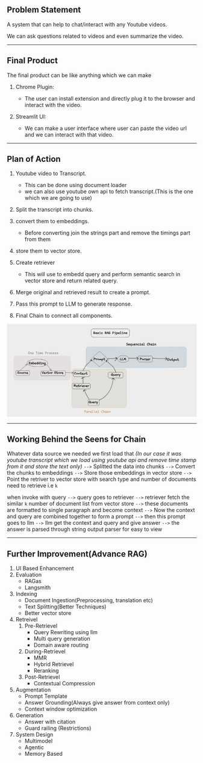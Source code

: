 ## **Problem Statement**

A system that can help to chat/interact with any Youtube videos.

We can ask questions related to videos and even summarize the video.

---

## **Final Product**

The final product can be like anything which we can make

1. Chrome Plugin:

   - The user can install extension and directly plug it to the browser and interact with the video.

2. Streamlit UI:

   - We can make a user interface where user can paste the video url and we can interact with that video.

---

## **Plan of Action**

1. Youtube video to Transcript.

   - This can be done using document loader
   - we can also use youtube own api to fetch transcript.(This is the one which we are going to use)

2. Split the transcript into chunks.
3. convert them to embeddings.
   - Before converting join the strings part and remove the timings part from them
4. store them to vector store.
5. Create retriever
   - This will use to embedd query and perform semantic search in vector store and return related query.
6. Merge original and retrieved result to create a prompt.
7. Pass this prompt to LLM to generate response.
8. Final Chain to connect all components.

![Our Piple Line](image.png)

---

## **Working Behind the Seens for Chain**

Whatever data source we needed we first load that _(In our case it was youtube transcript which we load using youtube api and remove time stamp from it and store the text only)_ `-->` Splitted the data into chunks `-->` Convert the chunks to embeddings `-->` Store those embeddings in vector store `-->` Point the retriver to vector store with search type and number of documents need to retrieve i.e `k`

when invoke with query `-->` query goes to retriever `-->` retriever fetch the similar `k` number of document list from vector store `-->` these documents are formatted to single paragraph and become context `-->` Now the context and query are combined together to form a prompt `-->` then this prompt goes to llm `-->` llm get the context and query and give answer `-->` the answer is parsed through string output parser for easy to view

---

## **Further Improvement(Advance RAG)**

1. UI Based Enhancement
2. Evaluation
   - RAGas
   - Langsmith
3. Indexing
   - Document Ingestion(Preprocessing, translation etc)
   - Text Splitting(Better Techniques)
   - Better vector store
4. Retreivel
   1. Pre-Retrievel
      - Query Rewriting using llm
      - Multi query generation
      - Domain aware routing
   2. During-Retrievel
      - MMR
      - Hybrid Retrievel
      - Reranking
   3. Post-Retrievel
      - Contextual Compression
5. Augmentation
   - Prompt Template
   - Answer Grounding(Always give answer from context only)
   - Context window optimization
6. Generation
   - Answer with citation
   - Guard railing (Restrictions)
7. System Design
   - Multimodel
   - Agentic
   - Memory Based
